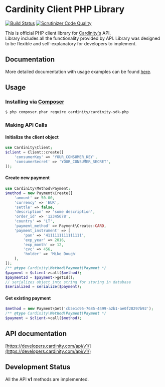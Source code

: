 
Cardinity Client PHP Library
================================================
[![Build Status](https://travis-ci.org/cardinity/cardinity-sdk-php.svg?branch=master)](http://travis-ci.org/cardinity/cardinity-sdk-php)
[![Scrutinizer Code Quality](https://scrutinizer-ci.com/g/cardinity/cardinity-sdk-php/badges/quality-score.png?b=master)](https://scrutinizer-ci.com/g/cardinity/cardinity-sdk-php/?branch=master)

This is official PHP client library for [Cardinity's](https://developers.cardinity.com/api/v1/) API.  
Library includes all the functionality provided by API. Library was designed to be flexible and self-explanatory for developers to implement.

## Documentation
More detailed documentation with usage examples can be found [here](https://github.com/cardinity/cardinity-sdk-php/tree/master/docs).

## Usage
### Installing via [Composer](https://getcomposer.org)
```bash
$ php composer.phar require cardinity/cardinity-sdk-php
```

### Making API Calls
#### Initialize the client object
```php
use Cardinity\Client;
$client = Client::create([
    'consumerKey' => 'YOUR_CONSUMER_KEY',
    'consumerSecret' => 'YOUR_CONSUMER_SECRET',
]);
```

#### Create new payment
```php
use Cardinity\Method\Payment;
$method = new Payment\Create([
    'amount' => 50.00,
    'currency' => 'EUR',
    'settle' => false,
    'description' => 'some description',
    'order_id' => '12345678',
    'country' => 'LT',
    'payment_method' => Payment\Create::CARD,
    'payment_instrument' => [
        'pan' => '4111111111111111',
        'exp_year' => 2016,
        'exp_month' => 12,
        'cvc' => 456,
        'holder' => 'Mike Dough'
    ],
]);
/** @type Cardinity\Method\Payment\Payment */
$payment = $client->call($method);
$paymentId = $payment->getId();
// serializes object into string for storing in database
$serialized = serialize($payment);
```

#### Get existing payment
```php
$method = new Payment\Get('cb5e1c95-7685-4499-a2b1-ae0f28297b92');
/** @type Cardinity\Method\Payment\Payment */
$payment = $client->call($method);
```

## API documentation
[https://developers.cardinity.com/api/v1/](https://developers.cardinity.com/api/v1/)

## Development Status
All the API __v1__ methods are implemented.
